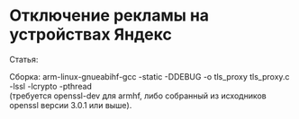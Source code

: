 # Отключение рекламы на устройствах Яндекс

Статья: 


Сборка:
arm-linux-gnueabihf-gcc -static -DDEBUG -o tls_proxy tls_proxy.c -lssl -lcrypto -pthread   
(требуется openssl-dev для armhf, либо собранный из исходников openssl версии 3.0.1 или выше).
